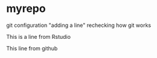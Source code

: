 # myrepo
git configuration
"adding a line" 
rechecking how git works

This is a line from Rstudio

This line from github

